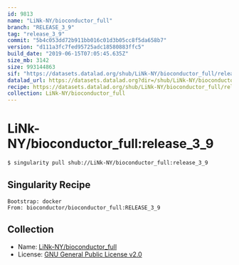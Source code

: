```yaml
---
id: 9813
name: "LiNk-NY/bioconductor_full"
branch: "RELEASE_3_9"
tag: "release_3_9"
commit: "5b4c053dd72b911bb016c01d3b05cc8f5da658b7"
version: "d111a3fc7fed95725adc18580883ffc5"
build_date: "2019-06-15T07:05:45.635Z"
size_mb: 3142
size: 993144863
sif: "https://datasets.datalad.org/shub/LiNk-NY/bioconductor_full/release_3_9/2019-06-15-5b4c053d-d111a3fc/d111a3fc7fed95725adc18580883ffc5.simg"
datalad_url: https://datasets.datalad.org?dir=/shub/LiNk-NY/bioconductor_full/release_3_9/2019-06-15-5b4c053d-d111a3fc/
recipe: https://datasets.datalad.org/shub/LiNk-NY/bioconductor_full/release_3_9/2019-06-15-5b4c053d-d111a3fc/Singularity
collection: LiNk-NY/bioconductor_full
---
```


# LiNk-NY/bioconductor_full:release_3_9

```bash
$ singularity pull shub://LiNk-NY/bioconductor_full:release_3_9
```

## Singularity Recipe

```singularity
Bootstrap: docker
From: bioconductor/bioconductor_full:RELEASE_3_9
```

## Collection

 - Name: [LiNk-NY/bioconductor_full](https://github.com/LiNk-NY/bioconductor_full)
 - License: [GNU General Public License v2.0](https://api.github.com/licenses/gpl-2.0)

